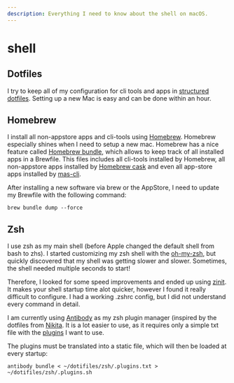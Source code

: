 ```yaml
---
description: Everything I need to know about the shell on macOS.
---
```


# shell

## Dotfiles

I try to keep all of my configuration for cli tools and apps in [structured dotfiles](https://github.com/tribunex/dotfiles). Setting up a new Mac is easy and can be done within an hour.

## Homebrew

I install all non-appstore apps and cli-tools using [Homebrew](https://brew.sh). Homebrew especially shines when I need to setup a new mac. Homebrew has a nice feature called [Homebrew bundle](https://github.com/Homebrew/homebrew-bundle), which allows to keep track of all installed apps in a Brewfile. This files includes all cli-tools installed by Homebrew, all non-appstore apps installed by [Homebrew cask](https://github.com/Homebrew/homebrew-cask) and even all app-store apps installed by [mas-cli](https://github.com/mas-cli/mas).

After installing a new software via brew or the AppStore, I need to update my Brewfile with the following command:

```text
brew bundle dump --force
```

## Zsh

I use zsh as my main shell \(before Apple changed the default shell from bash to zhs\). I started customizing my zsh shell with the [oh-my-zsh](https://github.com/ohmyzsh/ohmyzsh), but quickly discovered that my shell was getting slower and slower. Sometimes, the shell needed multiple seconds to start!

Therefore, I looked for some speed improvements and ended up using [zinit](https://github.com/zdharma/zinit). It makes your shell startup time alot quicker, however I found it really difficult to configure. I had a working .zshrc config, but I did not understand every command in detail.

I am currently using [Antibody](https://github.com/getantibody/antibody) as my zsh plugin manager \(inspired by the dotfiles from [Nikita](https://github.com/nikitavoloboev/dotfiles). It is a lot easier to use, as it requires only a simple txt file with the [plugins](https://github.com/TribuneX/dotfiles/blob/master/zsh/.plugins.txt) I want to use.

The plugins must be translated into a static file, which will then be loaded at every startup:

```text
antibody bundle < ~/dotifiles/zsh/.plugins.txt > ~/dotifiles/zsh/.plugins.sh
```

